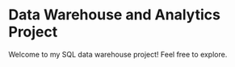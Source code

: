 # Data Warehouse and Analytics Project

Welcome to my SQL data warehouse project! 
Feel free to explore. 

